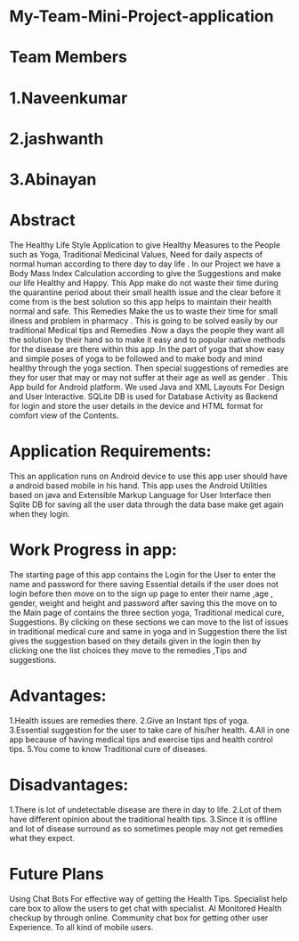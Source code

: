 # My-Team-Mini-Project-application
# Team Members
# 1.Naveenkumar
# 2.jashwanth
# 3.Abinayan

# Abstract
The Healthy Life Style Application to give Healthy Measures to the People such as Yoga, Traditional Medicinal Values, Need for daily aspects of normal human according to there day to day life . In  our Project we have a Body Mass Index Calculation according to give the Suggestions and make our life Healthy and Happy. This App make do not waste their time during the quarantine period about their small health issue and the clear before it come from  is the best solution so this app helps to maintain their health normal and safe. This Remedies Make the us to  waste their time for small illness and problem in pharmacy . This is  going to be solved easily by our traditional Medical tips and Remedies .Now a days the people they want all the solution by their hand so to make it easy and to popular native methods for the disease are there within this app .In the part of yoga that show easy and simple poses of yoga to be followed and to make body and mind healthy through the yoga section. Then special suggestions of remedies  are they for user that may or may not suffer at their age as well as gender . This App build for Android platform. We used Java and XML  Layouts For Design and User Interactive. SQLite DB is used for Database Activity as Backend  for login and store the user details in the device and HTML format  for comfort view of  the Contents.
# Application Requirements:
This an application runs on Android device to use this app user should have a android based mobile in his hand. This app uses the Android Utilities based on java and Extensible Markup Language for User Interface then Sqlite DB for saving all the user data through the data base make get again when they login.
# Work Progress in app:
The starting page of this app contains the Login for the User to enter the name and password for there
saving Essential details if the user does not login before then move on to the sign up page to enter their name ,age , gender, weight and height and password after saving this the move on to the Main page of contains the three section yoga, Traditional medical cure, Suggestions. By clicking on these sections we can move to the list of issues in traditional medical cure and same in yoga and in Suggestion there the list gives the suggestion based on they details given in the login then by clicking one the list choices they move to the remedies ,Tips and suggestions.
# Advantages:
1.Health issues are remedies there.
2.Give an Instant tips of yoga.
3.Essential suggestion for the user to take care  of his/her health.
4.All in one app  because of having medical tips and exercise tips and health control tips.
5.You come to know Traditional cure of diseases.
# Disadvantages:
1.There is lot of  undetectable disease are there in day to life.
2.Lot of  them have different opinion about the traditional health tips.
3.Since it is offline and lot of disease surround as so sometimes people may not get remedies what they expect.
# Future Plans 
Using Chat Bots For effective way of getting the Health Tips.
Specialist help care box to allow the users to get chat with specialist.
AI Monitored Health checkup by through online.
Community chat box for getting other user Experience.
To all kind of mobile users.


